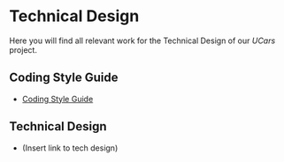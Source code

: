 # Technical Design

Here you will find all relevant work for the Technical Design of our *UCars* project.

## Coding Style Guide

- [Coding Style Guide]


  [Coding Style Guide]: <https://github.com/straitonrj/SWE_3313_Project_Team9/blob/main/Technical%20Design/Coding%20Style%20Guide.md>

## Technical Design

- (Insert link to tech design)
